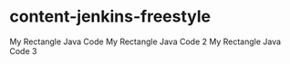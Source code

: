 # content-jenkins-freestyle
My Rectangle Java Code
My Rectangle Java Code 2
My Rectangle Java Code 3
